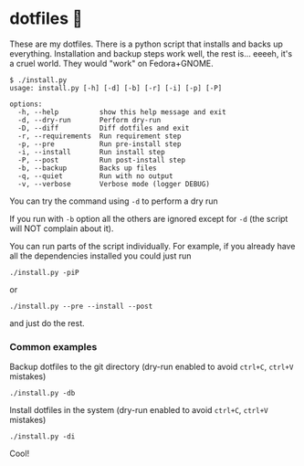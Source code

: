 # dotfiles 🦆

These are my dotfiles. There is a python script that installs and backs up everything.
Installation and backup steps work well, the rest is... eeeeh, it's a cruel world. They would "work" on Fedora+GNOME.

```
$ ./install.py
usage: install.py [-h] [-d] [-b] [-r] [-i] [-p] [-P]

options:
  -h, --help          show this help message and exit
  -d, --dry-run       Perform dry-run
  -D, --diff          Diff dotfiles and exit
  -r, --requirements  Run requirement step
  -p, --pre           Run pre-install step
  -i, --install       Run install step
  -P, --post          Run post-install step
  -b, --backup        Backs up files
  -q, --quiet         Run with no output
  -v, --verbose       Verbose mode (logger DEBUG)

```

You can try the command using `-d` to perform a dry run

If you run with `-b` option all the others are ignored except for `-d` (the script will NOT complain about it).

You can run parts of the script individually. For example, if you already have all the dependencies installed you could just run
```
./install.py -piP
```

or
```
./install.py --pre --install --post
```
and just do the rest.

### Common examples

Backup dotfiles to the git directory (dry-run enabled to avoid `ctrl+C`, `ctrl+V` mistakes)
```
./install.py -db
```

Install dotfiles in the system (dry-run enabled to avoid `ctrl+C`, `ctrl+V` mistakes)
```
./install.py -di
```

Cool!

